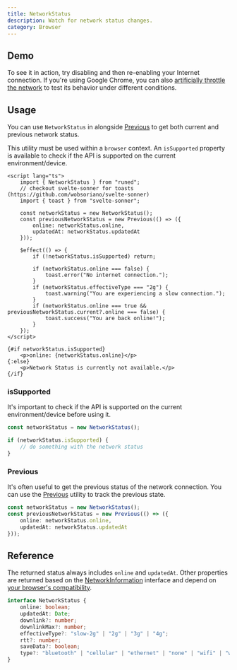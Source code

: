 ```yaml
---
title: NetworkStatus
description: Watch for network status changes.
category: Browser
---
```


<script>
import Demo from "$lib/components/demos/network-status.svelte";
import { Callout } from "$lib/components";
</script>

## Demo

To see it in action, try disabling and then re-enabling your Internet connection. If you're using
Google Chrome, you can also
[artificially throttle the network](https://developer.chrome.com/docs/devtools/settings/throttling)
to test its behavior under different conditions.

<Demo />

## Usage

You can use `NetworkStatus` in alongside [Previous](https://runed.dev/docs/utilities/previous) to
get both current and previous network status.

<Callout type="warning">

This utility must be used within a `browser` context. An `isSupported` property is available to
check if the API is supported on the current environment/device.

</Callout>

```svelte
<script lang="ts">
	import { NetworkStatus } from "runed";
	// checkout svelte-sonner for toasts (https://github.com/wobsoriano/svelte-sonner)
	import { toast } from "svelte-sonner";

	const networkStatus = new NetworkStatus();
	const previousNetworkStatus = new Previous(() => ({
		online: networkStatus.online,
		updatedAt: networkStatus.updatedAt
	}));

	$effect(() => {
		if (!networkStatus.isSupported) return;

		if (networkStatus.online === false) {
			toast.error("No internet connection.");
		}
		if (networkStatus.effectiveType === "2g") {
			toast.warning("You are experiencing a slow connection.");
		}
		if (networkStatus.online === true && previousNetworkStatus.current?.online === false) {
			toast.success("You are back online!");
		}
	});
</script>

{#if networkStatus.isSupported}
	<p>online: {networkStatus.online}</p>
{:else}
	<p>Network Status is currently not available.</p>
{/if}
```

### isSupported

It's important to check if the API is supported on the current environment/device before using it.

```ts
const networkStatus = new NetworkStatus();

if (networkStatus.isSupported) {
	// do something with the network status
}
```

### Previous

It's often useful to get the previous status of the network connection. You can use the
[Previous](https://runed.dev/docs/utilities/previous) utility to track the previous state.

```ts
const networkStatus = new NetworkStatus();
const previousNetworkStatus = new Previous(() => ({
	online: networkStatus.online,
	updatedAt: networkStatus.updatedAt
}));
```

## Reference

The returned status always includes `online` and `updatedAt`. Other properties are returned based on
the
[NetworkInformation](https://developer.mozilla.org/en-US/docs/Web/API/NetworkInformation#instance_properties)
interface and depend on
[your browser's compatibility](https://developer.mozilla.org/en-US/docs/Web/API/NetworkInformation#browser_compatibility).

```typescript
interface NetworkStatus {
	online: boolean;
	updatedAt: Date;
	downlink?: number;
	downlinkMax?: number;
	effectiveType?: "slow-2g" | "2g" | "3g" | "4g";
	rtt?: number;
	saveData?: boolean;
	type?: "bluetooth" | "cellular" | "ethernet" | "none" | "wifi" | "wimax" | "other" | "unknown";
}
```
